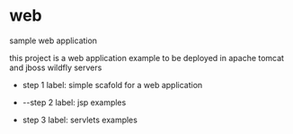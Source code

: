 # web
sample web application

this project is a web application example to be deployed in apache tomcat and jboss wildfly servers

* step 1 label: simple scafold for a web application

* --step 2 label: jsp examples

* step 3 label: servlets examples



